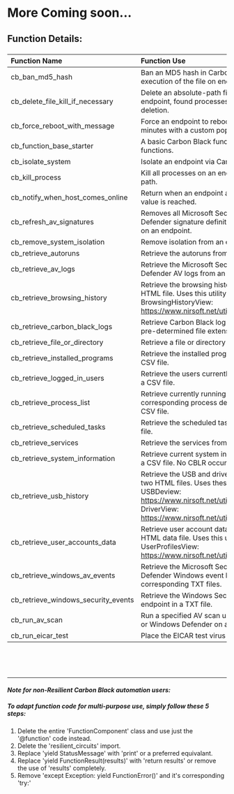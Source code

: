 # More Coming soon...

## Function Details:

###
| **Function Name** | **Function Use** |
| :------------- |:-------------|
| cb_ban_md5_hash | Ban an MD5 hash in Carbon Black, preventing execution of the file on endpoints. |
| cb_delete_file_kill_if_necessary | Delete an absolute-path file or directory from an endpoint, found processes will be killed prior to deletion. |
| cb_force_reboot_with_message | Force an endpoint to reboot in a specified number of minutes with a custom pop-up message. |
| cb_function_base_starter | A basic Carbon Black function base for creating new functions. |
| cb_isolate_system | Isolate an endpoint via Carbon Black. |
| cb_kill_process | Kill all processes on an endpoint containing a name or path. |
| cb_notify_when_host_comes_online | Return when an endpoint appears online or a max_days value is reached. |
| cb_refresh_av_signatures | Removes all Microsoft Security Client and/or Windows Defender signature definitions and then updates them on an endpoint. |
| cb_remove_system_isolation | Remove isolation from an endpoint via Carbon Black. |
| cb_retrieve_autoruns | Retrieve the autoruns from an endpoint in a CSV file. |
| cb_retrieve_av_logs | Retrieve the Microsoft Security Client and/or Windows Defender AV logs from an endpoint in a ZIP file. |
| cb_retrieve_browsing_history | Retrieve the browsing history from an endpoint in an HTML file. Uses this utility:<br/>BrowsingHistoryView: https://www.nirsoft.net/utils/browsing_history_view.html  |
| cb_retrieve_carbon_black_logs | Retrieve Carbon Black log files from an endpoint from pre-determined file extensions in a ZIP file. |
| cb_retrieve_file_or_directory | Retrieve a file or directory from an endpoint in a ZIP file. |
| cb_retrieve_installed_programs | Retrieve the installed programs from an endpoint in a CSV file. |
| cb_retrieve_logged_in_users | Retrieve the users currently logged from an endpoint in a CSV file. |
| cb_retrieve_process_list | Retrieve currently running processes and corresponding process details from an endpoint in a CSV file. |
| cb_retrieve_scheduled_tasks | Retrieve the scheduled tasks from an endpoint in a CSV file. |
| cb_retrieve_services | Retrieve the services from an endpoint in a CSV file. |
| cb_retrieve_system_information | Retrieve current system information from an endpoint in a CSV file. No CBLR occurs. |
| cb_retrieve_usb_history | Retrieve the USB and drive details from an endpoint in two HTML files. Uses these utilities:<br/>USBDeview: https://www.nirsoft.net/utils/usb_devices_view.html<br/>DriverView: https://www.nirsoft.net/utils/driverview.html|
| cb_retrieve_user_accounts_data | Retrieve user account data from an endpoint as an HTML data file. Uses this utility:<br/>UserProfilesView: https://www.nirsoft.net/utils/user_profiles_view.html|
| cb_retrieve_windows_av_events | Retrieve the Microsoft Security Client and/or Windows Defender Windows event logs from an endpoint in corresponding TXT files. |
| cb_retrieve_windows_security_events | Retrieve the Windows Security event logs from an endpoint in a TXT file. |
| cb_run_av_scan | Run a specified AV scan using Microsoft Security Client or Windows Defender on an endpoint. |
| cb_run_eicar_test | Place the EICAR test virus on an endpoint. |

<br /><br /><br /><hr>

#### *Note for non-Resilient Carbon Black automation users:*
##### To adapt function code for multi-purpose use, simply follow these 5 steps:
1. Delete the entire 'FunctionComponent' class and use just the '@function' code instead.
2. Delete the 'resilient_circuits' import.
3. Replace 'yield StatusMessage' with 'print' or a preferred equivalant.
4. Replace 'yield FunctionResult(results)' with 'return results' or remove the use of 'results' completely. 
5. Remove 'except Exception: yield FunctionError()' and it's corresponding 'try:'
